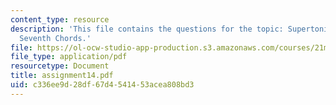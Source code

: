 ```yaml
---
content_type: resource
description: 'This file contains the questions for the topic: Supertonic and Subdominant
  Seventh Chords.'
file: https://ol-ocw-studio-app-production.s3.amazonaws.com/courses/21m-301-harmony-and-counterpoint-i-spring-2005/c336ee9d28df67d4541453acea808bd3_assignment14.pdf
file_type: application/pdf
resourcetype: Document
title: assignment14.pdf
uid: c336ee9d-28df-67d4-5414-53acea808bd3
---
```

